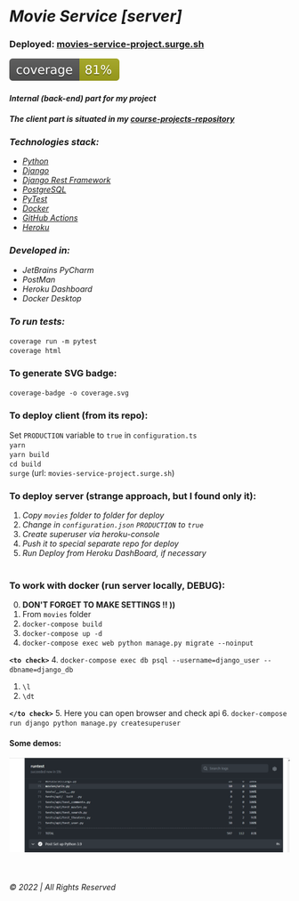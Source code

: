 # _Movie Service [server]_  

### Deployed: [movies-service-project.surge.sh](http://movies-service-project.surge.sh/)

![coverage](./movies/coverage.svg)

#### _Internal (back-end) part for my project_

##### The client part is situated in my [course-projects-repository](https://github.com/user-of-github/BSUIR_course-projects/tree/master/2%20year%20-%20Movie%20Ticket%20Sales%20Service/client)

### _Technologies stack:_

* _[Python](https://www.python.org/)_
* _[Django](https://www.djangoproject.com/)_
* _[Django Rest Framework](https://www.django-rest-framework.org/)_
* _[PostgreSQL](https://www.postgresql.org/)_
* _[PyTest](https://pytest-cov.readthedocs.io/en/latest/readme.html)_
* _[Docker](https://www.docker.com/)_  
* _[GitHub Actions](https://github.com/features/actions)_  
* _[Heroku](https://www.heroku.com)_  


### _Developed in:_
* _JetBrains PyCharm_
* _PostMan_  
* _Heroku Dashboard_  
* _Docker Desktop_


### _To run tests:_

`coverage run -m pytest`  
`coverage html`

### To generate SVG badge:

`coverage-badge -o coverage.svg`

### To deploy client (from its repo): 
Set `PRODUCTION` variable to `true` in `configuration.ts`  
`yarn`  
`yarn build`  
`cd build`  
`surge`  (url: `movies-service-project.surge.sh`)  

### To deploy server (strange approach, but I found only it):  
1. _Copy `movies` folder to folder for deploy_  
2. _Change in `configuration.json`  `PRODUCTION` to `true`_ 
3. _Create superuser via heroku-console_
4. _Push it to special separate repo for deploy_ 
5. _Run Deploy from Heroku DashBoard, if necessary_  
&nbsp;  


### To work with docker (run server locally, DEBUG):  
0. __DON'T FORGET TO MAKE SETTINGS !! ))__
1. From `movies` folder  
2. `docker-compose build` 
3. `docker-compose up -d`  
4. `docker-compose exec web python manage.py migrate --noinput`

__`<to check>`__
4. `docker-compose exec db psql --username=django_user --dbname=django_db` 
   1. `\l`
   2. `\dt`  

__`</to check>`__
5. Here you can open browser and check api 
6. `docker-compose run django python manage.py createsuperuser`


#### Some demos:  
![Where to see tests passes in Actions](github-actions-demo.PNG)  


&nbsp;  

###### © 2022 | All Rights Reserved
